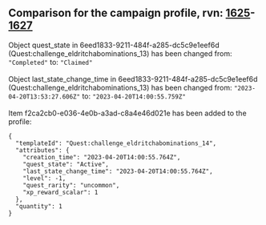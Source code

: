 ## Comparison for the campaign profile, rvn: [1625](https://github.com/PRO100KatYT/FortniteProfileRevisions/tree/main/profiles/campaign/1625%20campaign.json)-[1627](https://github.com/PRO100KatYT/FortniteProfileRevisions/tree/main/profiles/campaign/1627%20campaign.json)

Object quest_state in 6eed1833-9211-484f-a285-dc5c9e1eef6d (Quest:challenge_eldritchabominations_13) has been changed from: `"Completed"` to: `"Claimed"`
<br><br>
Object last_state_change_time in 6eed1833-9211-484f-a285-dc5c9e1eef6d (Quest:challenge_eldritchabominations_13) has been changed from: `"2023-04-20T13:53:27.606Z"` to: `"2023-04-20T14:00:55.759Z"`
<br><br>
Item f2ca2cb0-e036-4e0b-a3ad-c8a4e46d021e has been added to the profile:

```
{
  "templateId": "Quest:challenge_eldritchabominations_14",
  "attributes": {
    "creation_time": "2023-04-20T14:00:55.764Z",
    "quest_state": "Active",
    "last_state_change_time": "2023-04-20T14:00:55.764Z",
    "level": -1,
    "quest_rarity": "uncommon",
    "xp_reward_scalar": 1
  },
  "quantity": 1
}
```

<br><br>
